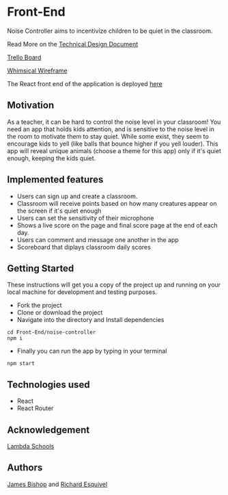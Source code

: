 # Front-End

Noise Controller aims to incentivize children to be quiet in the classroom.

Read More on the [Technical Design Document](https://www.notion.so/Product-Vision-8eedbfacb41b49e0b5ef26488a3db1f5)

[Trello Board](https://trello.com/b/QH99rrkj/noise-controller)

[Whimsical Wireframe](https://whimsical.com/SM6j9LsD6QAw8V8uV8VtD1)

The React front end of the application is deployed [here](https://noise-controller-23.netlify.com/)

## Motivation

As a teacher, it can be hard to control the noise level in your classroom! You need an app that holds kids attention, and is sensitive to the noise level in the room to motivate them to stay quiet. While some exist, they seem to encourage kids to yell (like balls that bounce higher if you yell louder). This app will reveal unique animals (choose a theme for this app) only if it's quiet enough, keeping the kids quiet.

## Implemented features

- Users can sign up and create a classroom.
- Classroom will receive points based on how many creatures appear on the screen if it's quiet enough
- Users can set the sensitivity of their microphone
- Shows a live score on the page and final score page at the end of each day.
- Users can comment and message one another in the app
- Scoreboard that diplays classroom daily scores

## Getting Started

These instructions will get you a copy of the project up and running on your local machine for development and testing purposes.

- Fork the project
- Clone or download the project
- Navigate into the directory and Install dependencies

```
cd Front-End/noise-controller
npm i
```

- Finally you can run the app by typing in your terminal

```
npm start
```

## Technologies used

- React
- React Router

## Acknowledgement

[Lambda Schools](https://lambdaschool.com/)

## Authors

[James Bishop](https://github.com/jambis) and [Richard Esquivel](https://github.com/RichardEsquivel)
